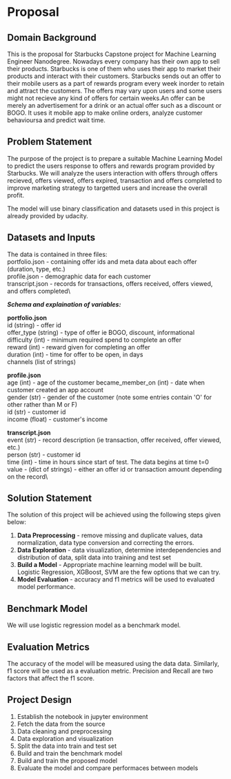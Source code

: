 # Proposal

## Domain Background
This is the proposal for Starbucks Capstone project for Machine Learning Engineer Nanodegree. Nowadays every company has their own app to sell their products. Starbucks is one of them who uses their app to market their products and interact with their customers. Starbucks sends out an offer to their mobile users as a part of rewards program every week inorder to retain and attract the customers. The offers may vary upon users and some users might not recieve any kind of offers for certain weeks.An offer can be merely an advertisement for a drink or an actual offer such as a discount or BOGO. It uses it mobile app to make online orders, analyze customer behavioursa and predict wait time. 

## Problem Statement
The purpose of the project is to prepare a suitable Machine Learning Model to predict the users response to offers and rewards program provided by Starbucks. We will analyze the users interaction with offers through offers recieved, offers viewed, offers expired, transaction and offers completed to improve marketing strategy to targetted users and increase the overall profit. 

The model will use binary classification and  datasets used in this project is already provided by udacity.

## Datasets and Inputs
The data is contained in three files:\
portfolio.json - containing offer ids and meta data about each offer (duration, type, etc.)\
profile.json - demographic data for each customer\
transcript.json - records for transactions, offers received, offers viewed, and offers completed\

***Schema and explaination of variables:***

**portfolio.json**\
id (string) - offer id\
offer_type (string) - type of offer ie BOGO, discount, informational\
difficulty (int) - minimum required spend to complete an offer\
reward (int) - reward given for completing an offer\
duration (int) - time for offer to be open, in days\
channels (list of strings)

**profile.json**\
age (int) - age of the customer
became_member_on (int) - date when customer created an app account\
gender (str) - gender of the customer (note some entries contain 'O' for other rather than M or F)\
id (str) - customer id\
income (float) - customer's income

**transcript.json**\
event (str) - record description (ie transaction, offer received, offer viewed, etc.)\
person (str) - customer id\
time (int) - time in hours since start of test. The data begins at time t=0\
value - (dict of strings) - either an offer id or transaction amount depending on the record\

## Solution Statement
The solution of this project will be achieved using the following steps given below:
1. **Data Preprocessing** - remove missing and duplicate values, data normalization, data type conversion and correcting the errors.
2. **Data Exploration** - data visualization, determine interdependencies and distribution of data, split data into training and test set
3. **Build a Model** - Appropriate machine learning model will be built. Logistic Regression, XGBoost, SVM are the few options that we can try.
4. **Model Evaluation** - accuracy and f1 metrics will be used to evaluated model performance.

## Benchmark Model
We will use logistic regression model as a benchmark model.

## Evaluation Metrics
The accuracy of the model will be measured using the data data. Similarly, f1 score will be used as a evaluation metric. Precision and Recall are two factors that affect the f1 score.

## Project Design
1. Establish the notebook in jupyter environment
2. Fetch the data from the source
3. Data cleaning and preprocessing
4. Data exploration and visualization
5. Split the data into train and test set
6. Build and train the benchmark model
7. Build and train the proposed model
8. Evaluate the model and compare performaces between models
